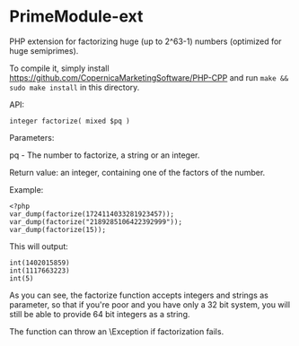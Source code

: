 # PrimeModule-ext

PHP extension for factorizing huge (up to 2^63-1) numbers (optimized for huge semiprimes).

To compile it, simply install https://github.com/CopernicaMarketingSoftware/PHP-CPP and run `make && sudo make install` in this directory.

API:

```
integer factorize( mixed $pq )
```

Parameters:

pq - The number to factorize, a string or an integer.


Return value: an integer, containing one of the factors of the number.


Example:
```
<?php
var_dump(factorize(1724114033281923457));
var_dump(factorize("2189285106422392999"));
var_dump(factorize(15));
```

This will output:

```
int(1402015859)
int(1117663223)
int(5)
```

As you can see, the factorize function accepts integers and strings as parameter, so that if you're poor and you have only a 32 bit system, you will still be able to provide 64 bit integers as a string.

The function can throw an \Exception if factorization fails.
